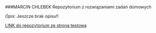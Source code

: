 ###MARCIN CHLEBEK Repozytorium z rozwiązaniami zadań domowych



*Opis:* Jeszcze brak opisu!!




[LINK do repozytorium ze stroną testową](https://github.com/bukkosky/PROJEKT2.git)
